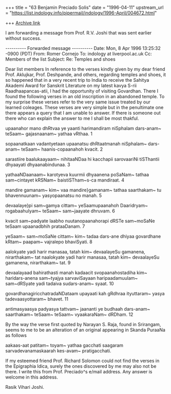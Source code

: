 +++
title = "63 Benjamin Preciado Solis"
date = "1996-04-11"
upstream_url = "https://list.indology.info/pipermail/indology/1996-April/004672.html"

+++
[Archive link](https://list.indology.info/pipermail/indology/1996-April/004672.html)

I am forwarding a message from Prof. R.V. Joshi that was sent earlier 
without success.


---------- Forwarded message ----------
Date: Mon, 8 Apr 1996 13:25:32 -0900 (PDT)
From: Romer Cornejo <rcornejo at colmex.mx>
To: indology at liverpool.ac.uk
Cc: Members of the list <indology at liverpool.ac.uk>
Subject: Re: Temples and shoes

Dear list members
In reference to the verses kindly given by my dear friend Prof. 
Aklujkar, Prof. Deshpande, and others, regarding temples and 
shoes, it so happened that in a very recent trip to India to 
receive the Sahitya Akademi Award for Sanskrit Literature on my 
latest kavya S-rii Raadhaapancas-atii, I had the opportunity of 
visiting Govardhan. There I found the following verses in an old 
inscription in an abandoned temple. To my surprise these verses 
refer to the very same issue treated by our learned coleages. 
These verses are very simple but in the penultimate one there 
appears a query that I am unable to answer. If there is someone 
out there who can explain the answer to me I shall be most thakful.

upaanahor mano dhRtvaa ye yaanti harimandiram
niSphalam dars-anam~ teSaam~ gajasnaanam~ yathaa vRthaa. 1

sopaanatkaan vadantyetaan upaanatsu dhRtaatmanah
niSphalam~ dars-anam~ teSaam~ haanis-copaanahoh kvacit. 2

sarastiire baalukaayaam~ nihitaaNDaa hi kacchapii
sarovaariNi tiSThantii dhyaayati dhyaanabindunaa. 3

yathaaNDaanaam~ karotyeva kuurmii dhyaanena poSaNam~
tathaa sam~cintayet kRSNam~ baistiSTham~s-ca mandiraat. 4

mandire gamanam~ kim~ vaa mandire}gamanam~ tathaa
saarthakam~ tu bhavennuunam~ yasyopaanatsu no manah. 5

devaalaye}pi sam~gamya cittam~ yeSaamupaanahoh
Daaridryam~ rogabaahulyam~ teSaam~ sam~jaayate dhruvam. 6

kvacit sam~padyate laabho nuutanopaanahorapi
dRSTe sam~moSaNe teSaam upaanadbhih prataaDanam. 7

yeSaam~ sam~moSaNe cittam~ kim~ tadaa dars-ane dhiyaa
govardhane kRtam~ paapam~ vajralepo bhaviSyati. 8

   aalokyate yadi harir manasaa, tatah kim~
   devaalayeSu gamanena, nirarthakam~ tat
   naalokyate yadi harir manasaa, tatah kim~
   devaalayeSu gamanena, nirarthakam~ tat. 9

   devaalayaad bahirathasti manah kadaacit
   svopaanahostadiha kim~ haridars-anena
   sam~tyajya sarvaviSayaan haripaadamuulam~
   sam~dRSyate yadi tadaiva sudars-anam~ syaat. 10

govardhanagiricchatradaNDataam upayaati kah
gRdhraa ityuttaram~ yasya tadevaasyottaram~ bhavet. 11

antimasyaasya padyasya tattvam~ jaananti ye budhaah
dars-anam~ saarthakam~ teSaam~ teSaam~ vyaakaraNam~ dRDham. 12

By the way the verse first quoted by Narayan S. Raja, found in 
Srirangam, seems to me to be an alteration of an original 
appearing in Skanda PuraaNa as follows

aakaas-aat patitam~ toyam~ yathaa gacchati saagaram
sarvadevanamaskaarah kes-avam~ pratigacchati.

If my esteemed friend Prof. Richard Solomon could not find the 
verses in the Epigraphia Idica, surely the ones discovered by me 
may also not be there.
I write this from Prof. Preciado^s e/mail address. Any answer is 
welcome in this address.

Rasik Vihari Joshi.








